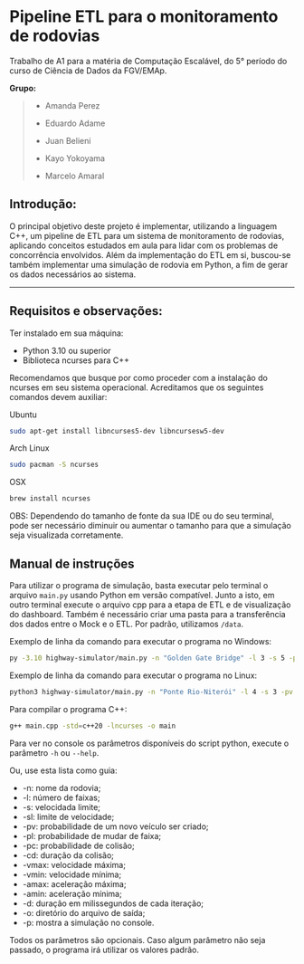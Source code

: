 # Pipeline ETL para o monitoramento de rodovias
Trabalho de A1 para a matéria de Computação Escalável, do 5° período do curso de Ciência de Dados da FGV/EMAp.

**Grupo:** 
> * Amanda Perez
> 
> * Eduardo Adame
> 
> * Juan Belieni
> 
> * Kayo Yokoyama
>
> * Marcelo Amaral

## Introdução:
O principal objetivo deste projeto é implementar, utilizando a linguagem C++, um pipeline de ETL para um sistema
de monitoramento de rodovias, aplicando conceitos estudados em aula para lidar com os problemas de concorrência envolvidos.
Além da implementação do ETL em si, buscou-se também implementar uma simulação de rodovia em Python, a fim de gerar os dados
necessários ao sistema.

---

## Requisitos e observações:
Ter instalado em sua máquina:  
- Python 3.10 ou superior
- Biblioteca ncurses para C++

Recomendamos que busque por como proceder com a instalação do ncurses em seu sistema operacional. Acreditamos que os seguintes comandos devem auxiliar:

Ubuntu
```bash
sudo apt-get install libncurses5-dev libncursesw5-dev
```

Arch Linux
```bash
sudo pacman -S ncurses
```

OSX
```bash
brew install ncurses
```
  
OBS: Dependendo do tamanho de fonte da sua IDE ou do seu terminal, pode ser necessário diminuir ou aumentar o tamanho para que a simulação seja visualizada corretamente.

## Manual de instruções
Para utilizar o programa de simulação, basta executar pelo terminal o arquivo ```main.py``` usando Python em versão compatível. Junto a isto, em outro terminal execute o arquivo cpp para a etapa de ETL e de visualização do dashboard. Também é necessário criar uma pasta para a transferência dos dados entre o Mock e o ETL. Por padrão, utilizamos `/data`.

Exemplo de linha da comando para executar o programa no Windows:  
```bash
py -3.10 highway-simulator/main.py -n "Golden Gate Bridge" -l 3 -s 5 -pv 0.1 -pl 0.20 -pc 0.15 -p -o data
```

Exemplo de linha da comando para executar o programa no Linux:  
```bash
python3 highway-simulator/main.py -n "Ponte Rio-Niterói" -l 4 -s 3 -pv 0.2 -pl 0.20 -pc 0.3 -p -o data
```

Para compilar o programa C++:
```bash
g++ main.cpp -std=c++20 -lncurses -o main
```

Para ver no console os parâmetros disponíveis do script python, execute o parâmetro ```-h``` ou ```--help```.

Ou, use esta lista como guia:
- -n: nome da rodovia;
- -l: número de faixas;
- -s: velocidada limite;
- -sl: limite de velocidade;
- -pv: probabilidade de um novo veículo ser criado;
- -pl: probabilidade de mudar de faixa;
- -pc: probabilidade de colisão;
- -cd: duração da colisão;
- -vmax: velocidade máxima;
- -vmin: velocidade mínima;
- -amax: aceleração máxima;
- -amin: aceleração mínima;
- -d: duração em milissegundos de cada iteração;
- -o: diretório do arquivo de saída;
- -p: mostra a simulação no console.
  
Todos os parâmetros são opcionais. Caso algum parâmetro não seja passado, o programa irá utilizar os valores padrão.

